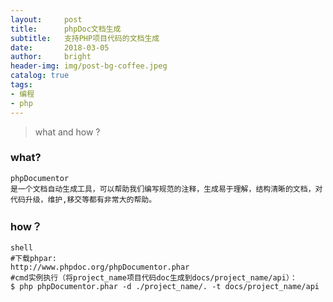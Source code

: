 ```yaml
---
layout:     post
title:      phpDoc文档生成
subtitle:   支持PHP项目代码的文档生成
date:       2018-03-05
author:     bright
header-img: img/post-bg-coffee.jpeg
catalog: true
tags:
- 编程
- php
---
```


> what and how ?

### what?
```
phpDocumentor
是一个文档自动生成工具，可以帮助我们编写规范的注释，生成易于理解，结构清晰的文档，对代码升级，维护,移交等都有非常大的帮助。
```


### how？
```
shell
#下载phpar:
http://www.phpdoc.org/phpDocumentor.phar
#cmd实例执行（将project_name项目代码doc生成到docs/project_name/api）：
$ php phpDocumentor.phar -d ./project_name/. -t docs/project_name/api

```


